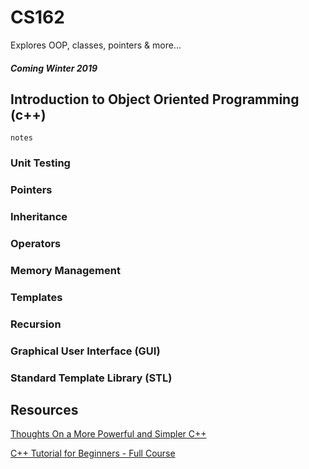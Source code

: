 # CS162
Explores OOP, classes, pointers & more...
##### Coming Winter 2019 

## Introduction to Object Oriented Programming (c++)
    notes
### Unit Testing
### Pointers 
### Inheritance
### Operators 
### Memory Management 
### Templates
### Recursion 
### Graphical User Interface (GUI)
### Standard Template Library (STL)

## Resources
[Thoughts On a More Powerful and Simpler C++](https://www.youtube.com/watch?v=7I-iOf3A4gY)

[C++ Tutorial for Beginners - Full Course](https://www.youtube.com/watch?v=vLnPwxZdW4Y)
